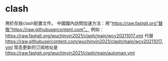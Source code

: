 # clash
用於存放clash配置文件。
中國國內訪問加速方法：用"https://raw.fastgit.org"替換“https://raw.githubusercontent.com"。
例如：  https://raw.fastgit.org/wuchinyin2021/clash/main/wcy20211017.yml 代替  https://raw.githubusercontent.com/wuchinyin2021/clash/main/wcy20211017.yml
常态更新的订阅地址是   https://raw.fastgit.org/wuchinyin2021/clash/main/automan.yml
